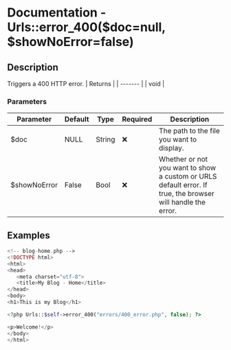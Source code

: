 # Documentation - Urls::error_400($doc=null, $showNoError=false)
## Description
Triggers a 400 HTTP error.
| Returns |
| ------- |
|  void   |

### Parameters
| Parameter | Default |  Type  |      Required      | Description |
| --------- | ------- | ------ | ------------------ | ----------- |
|   $doc    | NULL    | String | :x:                | The path to the file you want to display. |
| $showNoError | False | Bool  | :x:                | Whether or not you want to show a custom or URLS default error. If true, the browser will handle the error. |
## Examples
```PHP
<!-- blog-home.php -->
<!DOCTYPE html>
<html>
<head>
   <meta charset="utf-8">
   <title>My Blog - Home</title>
</head>
<body>
<h1>This is my Blog</h1>

<?php Urls::$self->error_400("errors/400_error.php", false); ?>

<p>Welcome!</p>
</body>
</html>
```
